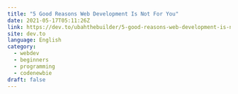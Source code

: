 ```yaml
---
title: "5 Good Reasons Web Development Is Not For You"
date: 2021-05-17T05:11:26Z
link: https://dev.to/ubahthebuilder/5-good-reasons-web-development-is-not-for-you-30lm?utm_medium=RSS&utm_source=news.12bit.vn
site: dev.to
language: English
category:
  - webdev
  - beginners
  - programming
  - codenewbie
draft: false
---
```

